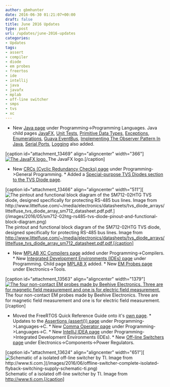 ```yaml
---
author: gbmhunter
date: 2016-06-30 01:21:07+00:00
draft: false
title: June 2016 Updates
type: post
url: /updates/june-2016-updates
categories:
- Updates
tags:
- assert
- compiler
- diode
- em probes
- freertos
- ide
- intellij
- java
- javafx
- mplab
- off-line switcher
- smps
- tvs
- xc
---
```


  * New [Java page](http://blog.mbedded.ninja/programming/languages/java) under Programming->Programming Languages. Java child pages [JavaFX](http://blog.mbedded.ninja/programming/languages/java/javafx), [Unit Tests](http://blog.mbedded.ninja/programming/languages/java/unit-tests), [Primitive Data Types](http://blog.mbedded.ninja/programming/languages/java/primitive-data-types), [Exceptions](http://blog.mbedded.ninja/programming/languages/java/exceptions), [Enumerations](http://blog.mbedded.ninja/programming/languages/java/enumerations), [Guava EventBus](http://blog.mbedded.ninja/programming/languages/java/guava-eventbus), [Implementing The Observer Pattern In Java](http://blog.mbedded.ninja/programming/languages/java/implementing-the-observer-pattern-in-java), [Serial Ports](http://blog.mbedded.ninja/programming/languages/java/serial-ports), [Logging](http://blog.mbedded.ninja/programming/languages/java/logging) also added.  
  
[caption id="attachment_13469" align="aligncenter" width="366"][![The JavaFX logo.](/images/2016/06/javafx-logo.png)
](/images/2016/06/javafx-logo.png) The JavaFX logo.[/caption]  
  
  * New [CRCs (Cyclic Redundancy Checks) page](http://blog.mbedded.ninja/programming/general/crcs-cyclic-redundancy-checks) under Programming->General Programming.  * Added a [Special-purpose TVS Diodes section to the TVS Diode page](http://blog.mbedded.ninja/electronics/components/diodes/tvs-diodes#special-purpose-tvs-diodes).  
  
[caption id="attachment_13466" align="aligncenter" width="511"][![The pintout and functional block diagram of the SM712-02HTG TVS diode, designed specifically for protecting RS-485 bus lines. Image from http://www.littelfuse.com/~/media/electronics/datasheets/tvs_diode_arrays/littelfuse_tvs_diode_array_sm712_datasheet.pdf.pdf.](/images/2016/05/sm712-02htg-rs485-tvs-diode-pinout-and-functional-block-diagram.png)
](/images/2016/05/sm712-02htg-rs485-tvs-diode-pinout-and-functional-block-diagram.png) The pintout and functional block diagram of the SM712-02HTG TVS diode, designed specifically for protecting RS-485 bus lines. Image from http://www.littelfuse.com/~/media/electronics/datasheets/tvs_diode_arrays/littelfuse_tvs_diode_array_sm712_datasheet.pdf.pdf.[/caption]  
  
  * New [MPLAB XC Compilers page](http://blog.mbedded.ninja/programming/compilers/mplab-xc-compilers) added under Programming->Compilers.  * New [Integrated Development Environments (IDEs) page](http://blog.mbedded.ninja/programming/integrated-development-environments-ides) under Programming. Child page [MPLAB X](http://blog.mbedded.ninja/programming/integrated-development-environments-ides/mplab-x) added.  * New [EM Probes page](http://blog.mbedded.ninja/electronics/tools/em-probes) under Electronics->Tools.  
  
[caption id="attachment_13563" align="aligncenter" width="1379"][![The four non-contact EM probes made by Beehive Electronics. Three are for magnetic field measurement and one is for electric field measurement.](/images/2016/06/beehive-electronics-non-contact-em-probes-100-a-b-c-d.jpg)
](/images/2016/06/beehive-electronics-non-contact-em-probes-100-a-b-c-d.jpg) The four non-contact EM probes made by Beehive Electronics. Three are for magnetic field measurement and one is for electric field measurement.[/caption]  
  
  * Moved the FreeRTOS Quick Reference Guide onto it's [own page](http://blog.mbedded.ninja/programming/operating-systems/freertos/freertos-quick-reference-guide).  * Updates to the [Assertions (assert()) page](http://blog.mbedded.ninja/programming/languages/c/assertions) under Programming->Languages->C.  * New [Comma Operator page](http://blog.mbedded.ninja/programming/languages/c/comma-operator) under Programming->Languages->C.  * New [IntelliJ IDEA page](http://blog.mbedded.ninja/programming/integrated-development-environments-ides/intellij-idea) under Programming->Integrated Development Environments (IDEs).  * New [Off-line Switchers page](http://blog.mbedded.ninja/electronics/components/power-regulators/off-line-switchers) under Electronics->Components->Power Regulators.  
  
[caption id="attachment_13624" align="aligncenter" width="651"][![Schematic of a isolated off-line switcher by TI. Image from http://www.ti.com.](/images/2016/06/offline-switcher-complete-isolated-flyback-switching-supply-schematic-ti.png)
](/images/2016/06/offline-switcher-complete-isolated-flyback-switching-supply-schematic-ti.png) Schematic of a isolated off-line switcher by TI. Image from http://www.ti.com.[/caption]
